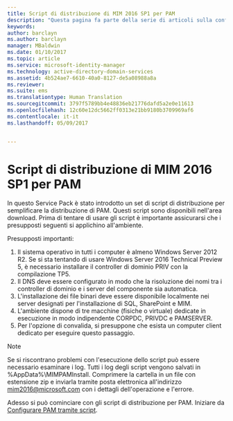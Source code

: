 ```yaml
---
title: Script di distribuzione di MIM 2016 SP1 per PAM
description: "Questa pagina fa parte della serie di articoli sulla configurazione di Privileged Identity Manager tramite script. È incluso un elenco dei presupposti sull&quot;ambiente."
keywords: 
author: barclayn
ms.author: barclayn
manager: MBaldwin
ms.date: 01/10/2017
ms.topic: article
ms.service: microsoft-identity-manager
ms.technology: active-directory-domain-services
ms.assetid: 4b524ae7-6610-40a0-8127-de5a08988a8a
ms.reviewer: 
ms.suite: ems
ms.translationtype: Human Translation
ms.sourcegitcommit: 3797f5789bb4e48836eb21776dafd5a2e0e11613
ms.openlocfilehash: 12c60e12dc5662ff0313e21bb9180b3709969af6
ms.contentlocale: it-it
ms.lasthandoff: 05/09/2017


---
```


# <a name="mim2016-sp1-pam-deployment-scripts"></a>Script di distribuzione di MIM 2016 SP1 per PAM

In questo Service Pack è stato introdotto un set di script di distribuzione per semplificare la distribuzione di PAM. Questi script sono disponibili nell'area download. Prima di tentare di usare gli script è importante assicurarsi che i presupposti seguenti si applichino all'ambiente.

Presupposti importanti:
1. Il sistema operativo in tutti i computer è almeno Windows Server 2012 R2. Se si sta tentando di usare Windows Server 2016 Technical Preview 5, è necessario installare il controller di dominio PRIV con la compilazione TP5.
2. Il DNS deve essere configurato in modo che la risoluzione dei nomi tra i controller di dominio e i server del componente sia automatica.
3. L'installazione dei file binari deve essere disponibile localmente nei server designati per l'installazione di SQL, SharePoint e MIM.
4. L'ambiente dispone di tre macchine (fisiche o virtuale) dedicate in esecuzione in modo indipendente CORPDC, PRIVDC e PAMSERVER.
5. Per l'opzione di convalida, si presuppone che esista un computer client dedicato per eseguire questo passaggio.

>[!NOTE]
>Se si riscontrano problemi con l'esecuzione dello script può essere necessario esaminare i log. Tutti i log degli script vengono salvati in %AppData%\MIMPAMInstall. Comprimere la cartella in un file con estensione zip e inviarla tramite posta elettronica all'indirizzo mim2016@microsoft.com con i dettagli dell'operazione e l'errore.

Adesso si può cominciare con gli script di distribuzione per PAM. Iniziare da [Configurare PAM tramite script](./pam/sp1-pam-configure-using-scripts.md).

